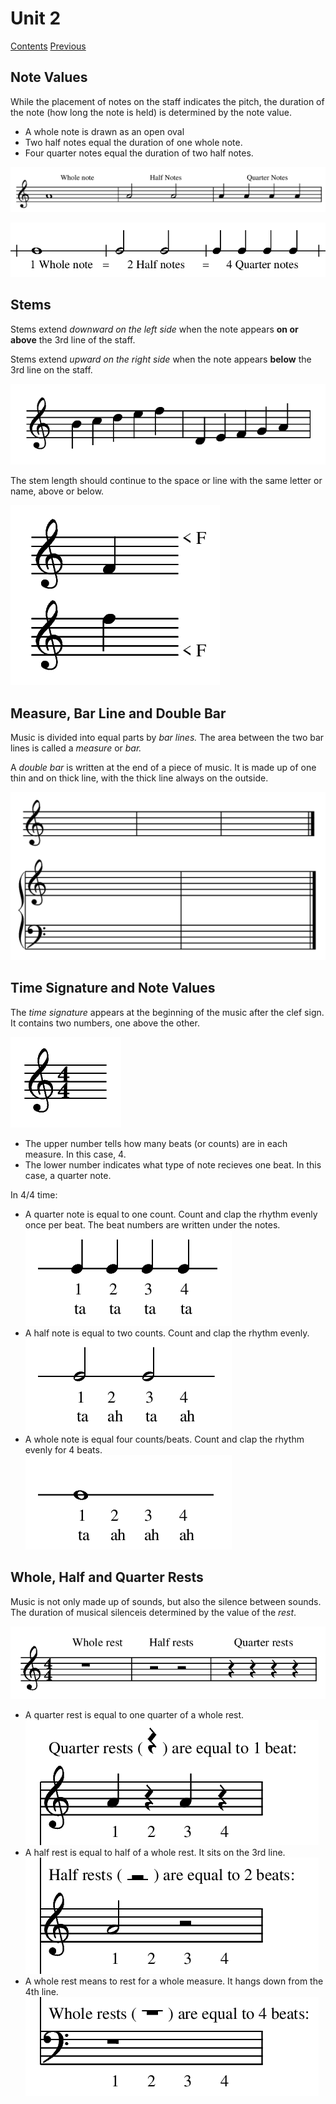 # Unit 2
[Contents](../README.md) [Previous](../unit-01/unit-01.md)

## Note Values

While the placement of notes on the staff indicates the pitch, the duration of the note (how long the note is held) is determined by the note value.

* A whole note is drawn as an open oval
* Two half notes equal the duration of one whole note.
* Four quarter notes equal the duration of two half notes.

![](images/values.png)

![](images/chart.png)

## Stems

Stems extend *downward on the left side* when the note appears **on or above** the 3rd line of the staff.

Stems extend *upward on the right side* when the note appears **below** the 3rd line on the staff.

![](images/stem-direction.png)

The stem length should continue to the space or line with the same letter or name, above or below.

![](images/stem-length.png)

## Measure, Bar Line and Double Bar

Music is divided into equal parts by *bar lines.* The area between the two bar lines is called a *measure* or *bar.*

A *double bar* is written at the end of a piece of music. It is made up of one thin and on thick line, with the thick line always on the outside.

![](images/bars-draft.png)

## Time Signature and Note Values

The *time signature* appears at the beginning of the music after the clef sign. It contains two numbers, one above the other.

![](images/time-4-4.png)

* The upper number tells how many beats (or counts) are in each measure. In this case, 4.
* The lower number indicates what type of note recieves one beat. In this case, a quarter note.

In 4/4 time:
* A quarter note is equal to one count. Count and clap the rhythm evenly once per beat. The beat numbers are written under the notes.  
![](images/count-4.png)
* A half note is equal to two counts. Count and clap the rhythm evenly.  
![](images/count-2.png)
* A whole note is equal four counts/beats. Count and clap the rhythm evenly for 4 beats.  
![](images/count-1.png)

## Whole, Half and Quarter Rests

Music is not only made up of sounds, but also the silence between sounds. The duration of musical silenceis determined by the value of the *rest*.

![](images/values-rests.png)

* A quarter rest is equal to one quarter of a whole rest.  
![](images/count-4rest.png)
* A half rest is equal to half of a whole rest. It sits on the 3rd line.  
![](images/count-2rest.png)
* A whole rest means to rest for a whole measure. It hangs down from the 4th line.  
![](images/count-1rest.png)

